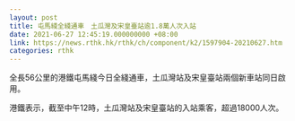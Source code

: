 ```yaml
---
layout: post
title: 屯馬綫全綫通車　土瓜灣及宋皇臺站逾1.8萬人次入站
date: 2021-06-27 12:45:19.000000000 +08:00
link: https://news.rthk.hk/rthk/ch/component/k2/1597904-20210627.htm
categories: rthk
---
```


全長56公里的港鐵屯馬綫今日全綫通車，土瓜灣站及宋皇臺站兩個新車站同日啟用。

港鐵表示，截至中午12時，土瓜灣站及宋皇臺站的入站乘客，超過18000人次。
